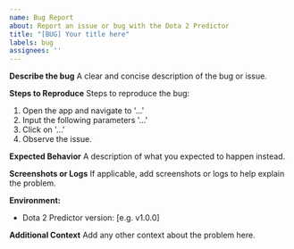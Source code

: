 ```yaml
---
name: Bug Report
about: Report an issue or bug with the Dota 2 Predictor
title: "[BUG] Your title here"
labels: bug
assignees: ''
---
```


**Describe the bug**
A clear and concise description of the bug or issue.

**Steps to Reproduce**
Steps to reproduce the bug:
1. Open the app and navigate to '...'
2. Input the following parameters '...'
3. Click on '...'
4. Observe the issue.

**Expected Behavior**
A description of what you expected to happen instead.

**Screenshots or Logs**
If applicable, add screenshots or logs to help explain the problem.

**Environment:**
- Dota 2 Predictor version: [e.g. v1.0.0]

**Additional Context**
Add any other context about the problem here.
